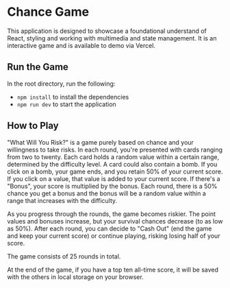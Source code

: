 # Chance Game

This application is designed to showcase a foundational understand of React, styling and working with multimedia and state management. It is an interactive game and is available to demo via Vercel.

## Run the Game

In the root directory, run the following:
- `npm install` to install the dependencies
- `npm run dev` to start the application

## How to Play

"What Will You Risk?" is a game purely based on chance and your willingness to take risks. In each round, you're presented with cards ranging from two to twenty. Each card holds a random value within a certain range, determined by the difficulty level. A card could also contain a bomb. If you click on a bomb, your game ends, and you retain 50% of your current score. If you click on a value, that value is added to your current score. If there's a "Bonus", your score is multiplied by the bonus. Each round, there is a 50% chance you get a bonus and the bonus will be a random value within a range that increases with the difficulty.

As you progress through the rounds, the game becomes riskier. The point values and bonuses increase, but your survival chances decrease (to as low as 50%). After each round, you can decide to "Cash Out" (end the game and keep your current score) or continue playing, risking losing half of your score.

The game consists of 25 rounds in total.

At the end of the game, if you have a top ten all-time score, it will be saved with the others in local storage on your browser.
